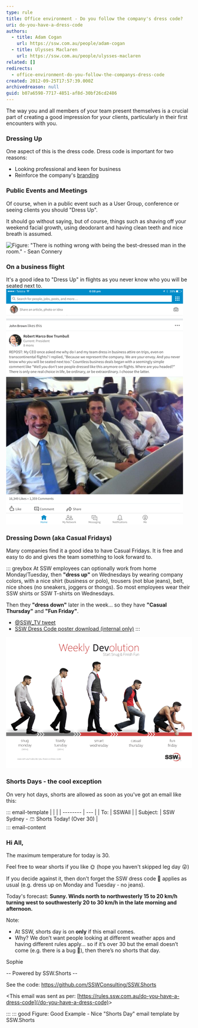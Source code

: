 ```yaml
---
type: rule
title: Office environment - Do you follow the company's dress code?
uri: do-you-have-a-dress-code
authors:
  - title: Adam Cogan
    url: https://ssw.com.au/people/adam-cogan
  - title: Ulysses Maclaren
    url: https://ssw.com.au/people/ulysses-maclaren
related: []
redirects:
  - office-environment-do-you-follow-the-companys-dress-code
created: 2012-09-25T17:57:39.000Z
archivedreason: null
guid: b07a6598-7717-4851-af8d-30bf26cd2486
---
```

The way you and all members of your team present themselves is a crucial part of creating a good impression for your clients, particularly in their first encounters with you.

<!--endintro-->

### Dressing Up

One aspect of this is the dress code. Dress code is important for two reasons:

* Looking professional and keen for business
* Reinforce the company's [branding](/rules-to-better-branding)

### Public Events and Meetings

Of course, when in a public event such as a User Group, conference or seeing clients you should "Dress Up".

It should go without saying, but of course, things such as shaving off your weekend facial growth, using deodorant and having clean teeth and nice breath is assumed.

![Figure: "There is nothing wrong with being the best-dressed man in the room." - Sean Connery](sean-connery\_dressed-up.jpg)

### On a business flight

It's a good idea to "Dress Up" in flights as you never know who you will be seated next to.\
![Figure: Why dress up in a flight](dresscode-linkedin.PNG)  

### Dressing Down (aka Casual Fridays)

Many companies find it a good idea to have Casual Fridays. It is free and easy to do and gives the team something to look forward to.

::: greybox
At SSW employees can optionally work from home Monday/Tuesday, then **"dress up"** on Wednesdays by wearing company colors, with a nice shirt (business or polo), trousers (not blue jeans), belt, nice shoes (no sneakers, joggers or thongs). So most employees wear their SSW shirts or SSW T-shirts on Wednesdays.

Then they **"dress down"** later in the week... so they have **"Casual Thursday"** and **"Fun Friday"**.

* [@SSW_TV tweet](https://twitter.com/SSW_TV/status/1103567355836153862?ref_src=twsrc%5Etfw)
* [SSW Dress Code poster download (internal only)](https://sswcom.sharepoint.com/:b:/s/SSWDESIGN/EfVEIVvnUK5EoEE22SnqtskBlSE3nryQTkLDTjsfGrTV-Q?e=xilv3b)
:::

![Figure: SSW Dress Code poster](SSW-Dresscode-Poster-v2.png)

### Shorts Days - the cool exception

On very hot days, shorts are allowed as soon as you've got an email like this:

::: email-template
|          |     |
| -------- | --- |
| To:      | SSWAll |
| Subject: | SSW Sydney - 🩳 Shorts Today! (Over 30) |\
::: email-content  

### Hi All,

The maximum temperature for today is 30.

Feel free to wear shorts if you like 🌞 (hope you haven't skipped leg day 😜)

If you decide against it, then don't forget the SSW dress code 👔 applies as usual (e.g. dress up on Monday and Tuesday - no jeans).

Today's forecast: **Sunny. Winds north to northwesterly 15 to 20 km/h turning west to southwesterly 20 to 30 km/h in the late morning and afternoon.**

Note:

* At SSW, shorts day is on **only** if this email comes.
* Why? We don’t want people looking at different weather apps and having different rules apply... so if it’s over 30 but the email doesn’t come (e.g. there is a bug 🐞), then there’s no shorts that day.

Sophie

\-- Powered by SSW.Shorts --

See the code: https://github.com/SSWConsulting/SSW.Shorts

&lt;This email was sent as per: [https://rules.ssw.com.au/do-you-have-a-dress-code](/do-you-have-a-dress-code)&gt;

:::
::: good
Figure: Good Example - Nice "Shorts Day" email template by SSW.Shorts 